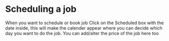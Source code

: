 # Scheduling a job
<!-- todo: rewrite content on this page -->
When you want to schedule or book job
Click on the Scheduled box with the date inside, this will make the calender appear where you can decide which day you want to do the job.
You can add/alter the price of the job here too
